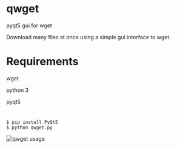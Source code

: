 # qwget
pyqt5 gui for wget

Download many files at once using a simple gui interface to wget.


# Requirements
wget

python 3

pyqt5

#

```
$ pip install PyQt5
$ python qwget.py
```

![qwget usage](qwget.mkv.gif)
